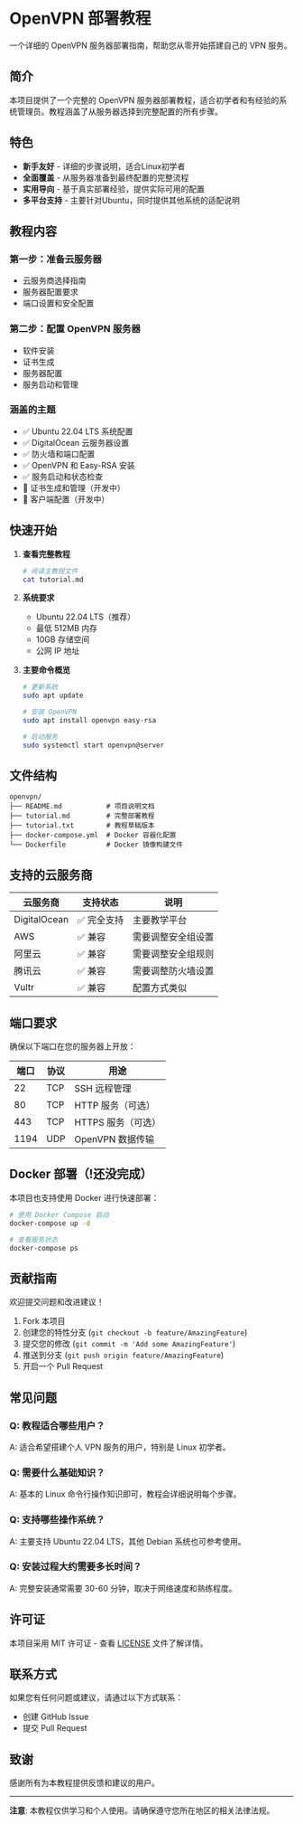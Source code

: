 # OpenVPN 部署教程

一个详细的 OpenVPN 服务器部署指南，帮助您从零开始搭建自己的 VPN 服务。

## 简介

本项目提供了一个完整的 OpenVPN 服务器部署教程，适合初学者和有经验的系统管理员。教程涵盖了从服务器选择到完整配置的所有步骤。

## 特色

- **新手友好** - 详细的步骤说明，适合Linux初学者
- **全面覆盖** - 从服务器准备到最终配置的完整流程
- **实用导向** - 基于真实部署经验，提供实际可用的配置
- **多平台支持** - 主要针对Ubuntu，同时提供其他系统的适配说明

## 教程内容

### 第一步：准备云服务器
- 云服务商选择指南
- 服务器配置要求
- 端口设置和安全配置

### 第二步：配置 OpenVPN 服务器
- 软件安装
- 证书生成
- 服务器配置
- 服务启动和管理

### 涵盖的主题
- ✅ Ubuntu 22.04 LTS 系统配置
- ✅ DigitalOcean 云服务器设置
- ✅ 防火墙和端口配置
- ✅ OpenVPN 和 Easy-RSA 安装
- ✅ 服务启动和状态检查
- 🚧 证书生成和管理（开发中）
- 🚧 客户端配置（开发中）

## 快速开始

1. **查看完整教程**
   ```bash
   # 阅读主教程文件
   cat tutorial.md
   ```

2. **系统要求**
   - Ubuntu 22.04 LTS（推荐）
   - 最低 512MB 内存
   - 10GB 存储空间
   - 公网 IP 地址

3. **主要命令概览**
   ```bash
   # 更新系统
   sudo apt update
   
   # 安装 OpenVPN
   sudo apt install openvpn easy-rsa
   
   # 启动服务
   sudo systemctl start openvpn@server
   ```

## 文件结构

```
openvpn/
├── README.md           # 项目说明文档
├── tutorial.md         # 完整部署教程
├── tutorial.txt        # 教程草稿版本
├── docker-compose.yml  # Docker 容器化配置
└── Dockerfile          # Docker 镜像构建文件
```

## 支持的云服务商

| 云服务商 | 支持状态 | 说明 |
|----------|----------|------|
| DigitalOcean | ✅ 完全支持 | 主要教学平台 |
| AWS | ✅ 兼容 | 需要调整安全组设置 |
| 阿里云 | ✅ 兼容 | 需要调整安全组规则 |
| 腾讯云 | ✅ 兼容 | 需要调整防火墙设置 |
| Vultr | ✅ 兼容 | 配置方式类似 |

## 端口要求

确保以下端口在您的服务器上开放：

| 端口 | 协议 | 用途 |
|------|------|------|
| 22 | TCP | SSH 远程管理 |
| 80 | TCP | HTTP 服务（可选） |
| 443 | TCP | HTTPS 服务（可选） |
| 1194 | UDP | OpenVPN 数据传输 |

## Docker 部署（!还没完成）

本项目也支持使用 Docker 进行快速部署：

```bash
# 使用 Docker Compose 启动
docker-compose up -d

# 查看服务状态
docker-compose ps
```

## 贡献指南

欢迎提交问题和改进建议！

1. Fork 本项目
2. 创建您的特性分支 (`git checkout -b feature/AmazingFeature`)
3. 提交您的修改 (`git commit -m 'Add some AmazingFeature'`)
4. 推送到分支 (`git push origin feature/AmazingFeature`)
5. 开启一个 Pull Request

## 常见问题

### Q: 教程适合哪些用户？
A: 适合希望搭建个人 VPN 服务的用户，特别是 Linux 初学者。

### Q: 需要什么基础知识？
A: 基本的 Linux 命令行操作知识即可，教程会详细说明每个步骤。

### Q: 支持哪些操作系统？
A: 主要支持 Ubuntu 22.04 LTS，其他 Debian 系统也可参考使用。

### Q: 安装过程大约需要多长时间？
A: 完整安装通常需要 30-60 分钟，取决于网络速度和熟练程度。

## 许可证

本项目采用 MIT 许可证 - 查看 [LICENSE](LICENSE) 文件了解详情。

## 联系方式

如果您有任何问题或建议，请通过以下方式联系：

- 创建 GitHub Issue
- 提交 Pull Request

## 致谢

感谢所有为本教程提供反馈和建议的用户。

---

**注意**: 本教程仅供学习和个人使用。请确保遵守您所在地区的相关法律法规。

